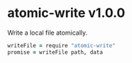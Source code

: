 
# atomic-write v1.0.0

Write a local file atomically.

```coffee
writeFile = require "atomic-write"
promise = writeFile path, data
```
